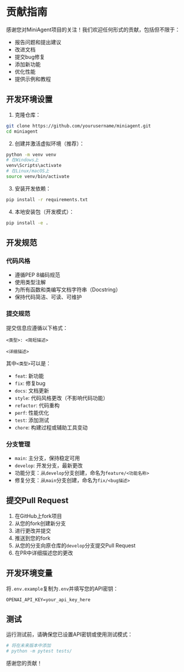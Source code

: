 # 贡献指南

感谢您对MiniAgent项目的关注！我们欢迎任何形式的贡献，包括但不限于：

- 报告问题和提出建议
- 改进文档
- 提交bug修复
- 添加新功能
- 优化性能
- 提供示例和教程

## 开发环境设置

1. 克隆仓库：

```bash
git clone https://github.com/yourusername/miniagent.git
cd miniagent
```

2. 创建并激活虚拟环境（推荐）：

```bash
python -m venv venv
# 在Windows上
venv\Scripts\activate
# 在Linux/macOS上
source venv/bin/activate
```

3. 安装开发依赖：

```bash
pip install -r requirements.txt
```

4. 本地安装包（开发模式）：

```bash
pip install -e .
```

## 开发规范

### 代码风格

- 遵循PEP 8编码规范
- 使用类型注解
- 为所有函数和类编写文档字符串（Docstring）
- 保持代码简洁、可读、可维护

### 提交规范

提交信息应遵循以下格式：

```
<类型>: <简短描述>

<详细描述>
```

其中`<类型>`可以是：

- `feat`: 新功能
- `fix`: 修复bug
- `docs`: 文档更新
- `style`: 代码风格更改（不影响代码功能）
- `refactor`: 代码重构
- `perf`: 性能优化
- `test`: 添加测试
- `chore`: 构建过程或辅助工具变动

### 分支管理

- `main`: 主分支，保持稳定可用
- `develop`: 开发分支，最新更改
- 功能分支：从`develop`分支创建，命名为`feature/<功能名称>`
- 修复分支：从`main`分支创建，命名为`fix/<bug描述>`

## 提交Pull Request

1. 在GitHub上fork项目
2. 从您的fork创建新分支
3. 进行更改并提交
4. 推送到您的fork
5. 从您的分支向原仓库的`develop`分支提交Pull Request
6. 在PR中详细描述您的更改

## 开发环境变量

将`.env.example`复制为`.env`并填写您的API密钥：

```
OPENAI_API_KEY=your_api_key_here
```

## 测试

运行测试前，请确保您已设置API密钥或使用测试模式：

```bash
# 将在未来版本中添加
# python -m pytest tests/
```

感谢您的贡献！ 